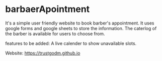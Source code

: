 # barbaerApointment

It's a simple user friendly website to book barber's appointment.
It uses  google forms and google sheets to store the information.
The caterlog of the barber is available for users to choose from.

features to be added: A live calender to show unavailable slots.

Website: https://trustgodm.github.io
                      
